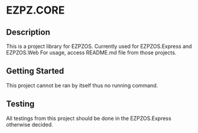# EZPZ.CORE
## Description
This is a project library for EZPZOS.
Currently used for EZPZOS.Express and EZPZOS.Web
For usage, access README.md file from those projects.

## Getting Started
This project cannot be ran by itself thus no running command.

## Testing
All testings from this project should be done in the EZPZOS.Express otherwise decided.
